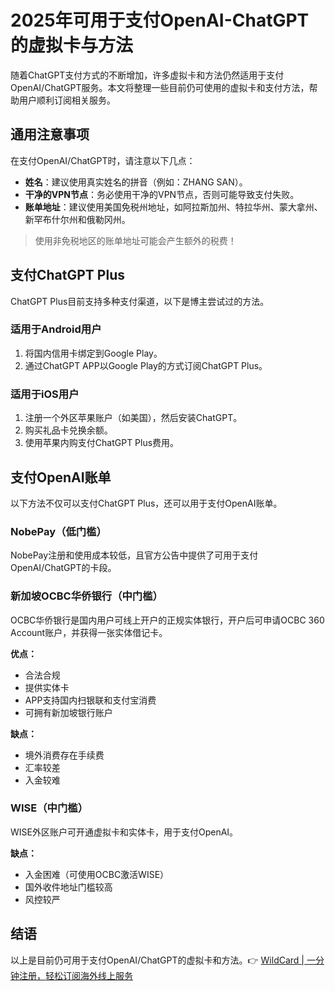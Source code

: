 # 2025年可用于支付OpenAI-ChatGPT的虚拟卡与方法

随着ChatGPT支付方式的不断增加，许多虚拟卡和方法仍然适用于支付OpenAI/ChatGPT服务。本文将整理一些目前仍可使用的虚拟卡和支付方法，帮助用户顺利订阅相关服务。

## 通用注意事项

在支付OpenAI/ChatGPT时，请注意以下几点：

- **姓名**：建议使用真实姓名的拼音（例如：ZHANG SAN）。
- **干净的VPN节点**：务必使用干净的VPN节点，否则可能导致支付失败。
- **账单地址**：建议使用美国免税州地址，如阿拉斯加州、特拉华州、蒙大拿州、新罕布什尔州和俄勒冈州。

> 使用非免税地区的账单地址可能会产生额外的税费！

## 支付ChatGPT Plus

ChatGPT Plus目前支持多种支付渠道，以下是博主尝试过的方法。

### 适用于Android用户

1. 将国内信用卡绑定到Google Play。
2. 通过ChatGPT APP以Google Play的方式订阅ChatGPT Plus。

### 适用于iOS用户

1. 注册一个外区苹果账户（如美国），然后安装ChatGPT。
2. 购买礼品卡兑换余额。
3. 使用苹果内购支付ChatGPT Plus费用。

## 支付OpenAI账单

以下方法不仅可以支付ChatGPT Plus，还可以用于支付OpenAI账单。

### NobePay（低门槛）

NobePay注册和使用成本较低，且官方公告中提供了可用于支付OpenAI/ChatGPT的卡段。

### 新加坡OCBC华侨银行（中门槛）

OCBC华侨银行是国内用户可线上开户的正规实体银行，开户后可申请OCBC 360 Account账户，并获得一张实体借记卡。

**优点：**
- 合法合规
- 提供实体卡
- APP支持国内扫银联和支付宝消费
- 可拥有新加坡银行账户

**缺点：**
- 境外消费存在手续费
- 汇率较差
- 入金较难

### WISE（中门槛）

WISE外区账户可开通虚拟卡和实体卡，用于支付OpenAI。

**缺点：**
- 入金困难（可使用OCBC激活WISE）
- 国外收件地址门槛较高
- 风控较严

## 结语

以上是目前仍可用于支付OpenAI/ChatGPT的虚拟卡和方法。👉 [WildCard | 一分钟注册，轻松订阅海外线上服务](https://bbtdd.com/WildCard)